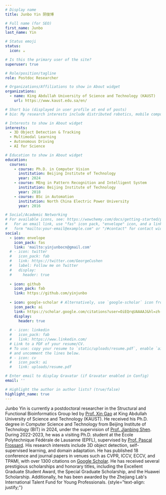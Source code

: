 ```yaml
---
# Display name
title: Junbo Yin 阴俊博

# Full name (for SEO)
first_name: Junbo
last_name: Yin

# Status emoji
status:
  icon: ☕️

# Is this the primary user of the site?
superuser: true

# Role/position/tagline
role: Postdoc Researcher

# Organizations/Affiliations to show in About widget
organizations:
  - name: King Abdullah University of Science and Technology (KAUST)
    url: https://www.kaust.edu.sa/en/

# Short bio (displayed in user profile at end of posts)
# bio: My research interests include distributed robotics, mobile computing and programmable matter.

# Interests to show in About widget
interests:
  - 3D Object Detection & Tracking
  - Multimodal Learning
  - Autonomous Driving
  - AI for Science

# Education to show in About widget
education:
  courses:
    - course: Ph.D. in Computer Vision
      institution: Beijing Institute of Technology
      year: 2024
    - course: MEng in Pattern Recognition and Intelligent System
      institution: Beijing Institute of Technology
      year: 2018
    - course: BSc in Automation
      institution: North China Electric Power University
      year: 2016

# Social/Academic Networking
# For available icons, see: https://wowchemy.com/docs/getting-started/page-builder/#icons
#   For an email link, use "fas" icon pack, "envelope" icon, and a link in the
#   form "mailto:your-email@example.com" or "/#contact" for contact widget.
social:
  - icon: envelope
    icon_pack: fas
    link: 'mailto:yinjunbocn@gmail.com'
  # - icon: twitter
  #   icon_pack: fab
  #   link: https://twitter.com/GeorgeCushen
  #   label: Follow me on Twitter
  #   display:
  #     header: true
  
  - icon: github
    icon_pack: fab
    link: https://github.com/yinjunbo
    
  - icon: google-scholar # Alternatively, use `google-scholar` icon from `ai` icon pack
    icon_pack: ai
    link: https://scholar.google.com/citations?user=OiEQrqUAAAAJ&hl=zh-CN
    display:
      header: true 
    
  # - icon: linkedin
  #   icon_pack: fab
  #   link: https://www.linkedin.com/
  # Link to a PDF of your resume/CV.
  # To use: copy your resume to `static/uploads/resume.pdf`, enable `ai` icons in `params.yaml`,
  # and uncomment the lines below.
  # - icon: cv
  #   icon_pack: ai
  #   link: uploads/resume.pdf

# Enter email to display Gravatar (if Gravatar enabled in Config)
email: ''

# Highlight the author in author lists? (true/false)
highlight_name: true
---
```


 Junbo Yin is currently a postdoctoral researcher in the Structural and Functional Bioinformatics Group led by [Prof. Xin Gao](https://scholar.google.com/citations?user=wqdK8ugAAAAJ&hl=zh-CN) at King Abdullah University of Science and Technology (KAUST). He received his Ph.D. degree in Computer Science and Technology from Beijing Institute of Technology (BIT) in 2024, under the supervision of [Prof. Jianbing Shen](https://scholar.google.com/citations?user=_Q3NTToAAAAJ&hl=zh-TW). During 2022-2023, he was a visiting Ph.D. student at the École Polytechnique Fédérale de Lausanne (EPFL), supervised by [Prof. Pascal Frossard](https://scholar.google.com/citations?user=-Ve9sJ0AAAAJ&hl=zh-TW). His research interests include 3D object detection, self-supervised learning, and domain adaptation. He has published 18 conference and journal papers in venues such as CVPR, ICCV, ECCV, and TPAMI, with over 1300 citations on [Google Scholar](https://scholar.google.com/citations?user=OiEQrqUAAAAJ&hl=zh-CN). He has received several prestigious scholarships and honorary titles, including the Excellent Graduate Student Award, the Special Graduate Scholarship, and the Huawei Scholarship. Additionally, he has been awarded by the Zhejiang Lab's International Talent Fund for Young Professionals. 
{style="text-align: justify;"}
